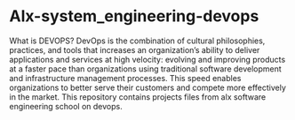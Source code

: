 # Alx-system_engineering-devops


What is DEVOPS?
DevOps is the combination of cultural philosophies, practices, and tools that increases an organization’s ability to deliver applications and services at high velocity: evolving and improving products at a faster pace than organizations using traditional software development and infrastructure management processes. This speed enables organizations to better serve their customers and compete more effectively in the market.
This repository contains projects files from alx software engineering school on devops.
